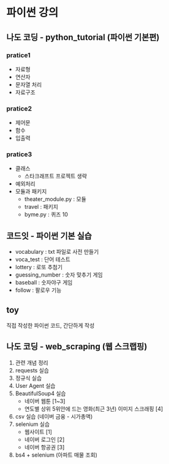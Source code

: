 # 파이썬 강의
## 나도 코딩 - python_tutorial (파이썬 기본편)
### pratice1
- 자료형
- 연산자
- 문자열 처리
- 자료구조

### pratice2
- 제어문
- 함수
- 입출력

### pratice3
- 클래스
  + 스타크래프트 프로젝트 생략
- 예외처리
- 모듈과 패키지
  + theater_module.py : 모듈
  + travel : 패키지
  + byme.py : 퀴즈 10

## 코드잇 - 파이썬 기본 실습
- vocabulary : txt 파일로 사전 만들기
- voca_test : 단어 테스트
- lottery : 로또 추첨기
- guessing_number : 숫자 맞추기 게임
- baseball : 숫자야구 게임
- follow : 팔로우 기능

## toy
직접 작성한 파이썬 코드, 간단하게 작성

## 나도 코딩 - web_scraping (웹 스크랩핑)
1. 관련 개념 정리
2. requests 실습
3. 정규식 실습
4. User Agent 실습
5. BeautifulSoup4 실습
    * 네이버 웹툰 [1~3]
    * 연도별 상위 5위안에 드는 영화(최근 3년) 이미지 스크래핑 [4]
6. csv 실습 (네이버 금융 - 시가총액)
7. selenium 실습
    * 웹사이트 [1]
    * 네이버 로그인 [2]
    * 네이버 항공권 [3]
8. bs4 + selenium (아파트 매물 조회)